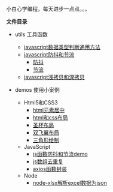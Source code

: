 <!--
 * @Date: 2021-07-16 11:24:37
 * @LastEditors: zhangwen
 * @LastEditTime: 2021-11-30 17:27:58
 * @FilePath: /DayCode/README.md
-->
小白心学编程，每天进步一点点。。。

**文件目录**
- utils 工具函数
    - [javascript数据类型判断通用方法](https://github.com/zhangwen0424/DayCode/blob/master/utils/getDataType.js)
    - [javascript防抖和节流](https://github.com/zhangwen0424/DayCode/blob/master/demos/js/js函数防抖和节流.html)
        - [防抖](https://github.com/zhangwen0424/DayCode/blob/master/utils/debounce.js)
        - [节流](https://github.com/zhangwen0424/DayCode/blob/master/utils/throttle.js)
    - [javascript浅拷贝和深拷贝](https://github.com/zhangwen0424/DayCode/blob/master/utils/clone.js)

- demos 使用小案例
    - Html5和CSS3
        - [html元素居中](https://github.com/zhangwen0424/DayCode/blob/master/demos/html和css/居中元素.html)
        - [html和css布局](https://github.com/zhangwen0424/DayCode/blob/master/demos/html和css/html和css布局)
        - [圣杯布局](https://github.com/zhangwen0424/DayCode/blob/master/demos/html和css/html和css布局/圣杯布局.html)
        - [双飞翼布局](https://github.com/zhangwen0424/DayCode/blob/master/demos/html和css/html和css布局/双飞翼布局.html)
        - [三角形绘制](https://github.com/zhangwen0424/DayCode/blob/master/demos/html和css/三角形绘制.html)
    - JavaScript
        - [js函数防抖和节流demo](https://github.com/zhangwen0424/DayCode/blob/master/demos/js/js函数防抖和节流.html)
        - [js数组去重复](https://github.com/zhangwen0424/DayCode/blob/master/DayCode/demos/js/js数组去重复.html)
        - [axios函数封装](https://github.com/zhangwen0424/DayCode/blob/master/DayCode/demos/js/axios函数封装.html)
    - Node
        - [node-xlsx解析excel数据为json](https://github.com/zhangwen0424/DayCode/blob/master/demos/handleExcel/README.md)